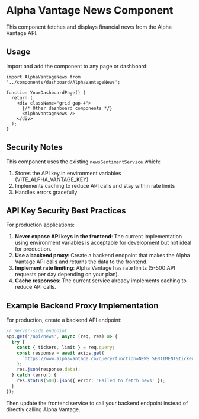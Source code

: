 # Alpha Vantage News Component

This component fetches and displays financial news from the Alpha Vantage API.

## Usage

Import and add the component to any page or dashboard:

```tsx
import AlphaVantageNews from '../components/dashboard/AlphaVantageNews';

function YourDashboardPage() {
  return (
    <div className="grid gap-4">
      {/* Other dashboard components */}
      <AlphaVantageNews />
    </div>
  );
}
```

## Security Notes

This component uses the existing `newsSentimentService` which:

1. Stores the API key in environment variables (VITE_ALPHA_VANTAGE_KEY)
2. Implements caching to reduce API calls and stay within rate limits
3. Handles errors gracefully

## API Key Security Best Practices

For production applications:

1. **Never expose API keys in the frontend**: The current implementation using environment variables is acceptable for development but not ideal for production.
2. **Use a backend proxy**: Create a backend endpoint that makes the Alpha Vantage API calls and returns the data to the frontend.
3. **Implement rate limiting**: Alpha Vantage has rate limits (5-500 API requests per day depending on your plan).
4. **Cache responses**: The current service already implements caching to reduce API calls.

## Example Backend Proxy Implementation

For production, create a backend API endpoint:

```typescript
// Server-side endpoint
app.get('/api/news', async (req, res) => {
  try {
    const { tickers, limit } = req.query;
    const response = await axios.get(
      `https://www.alphavantage.co/query?function=NEWS_SENTIMENT&tickers=${tickers}&apikey=${process.env.ALPHA_VANTAGE_KEY}`
    );
    res.json(response.data);
  } catch (error) {
    res.status(500).json({ error: 'Failed to fetch news' });
  }
});
```

Then update the frontend service to call your backend endpoint instead of directly calling Alpha Vantage. 